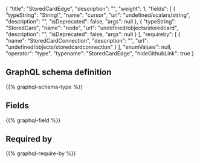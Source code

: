 {
  "title": "StoredCardEdge",
  "description": "",
  "weight": 1,
  "fields": [
    {
      "typeString": "String!",
      "name": "cursor",
      "url": "undefined/scalars/string",
      "description": "",
      "isDeprecated": false,
      "args": null
    },
    {
      "typeString": "StoredCard",
      "name": "node",
      "url": "undefined/objects/storedcard",
      "description": "",
      "isDeprecated": false,
      "args": null
    }
  ],
  "requireby": [
    {
      "name": "StoredCardConnection",
      "description": "",
      "url": "undefined/objects/storedcardconnection"
    }
  ],
  "enumValues": null,
  "operator": "type",
  "typename": "StoredCardEdge",
  "hideGithubLink": true
}
## GraphQL schema definition

{{% graphql-schema-type %}}

## Fields

{{% graphql-field %}}

## Required by

{{% graphql-require-by %}}
